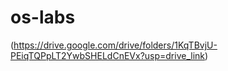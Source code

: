# os-labs
(https://drive.google.com/drive/folders/1KqTBvjU-PEiqTQPpLT2YwbSHELdCnEVx?usp=drive_link)
